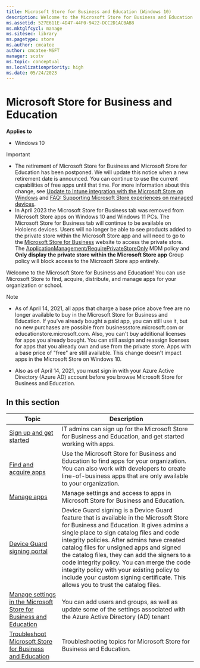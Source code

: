 ```yaml
---
title: Microsoft Store for Business and Education (Windows 10)
description: Welcome to the Microsoft Store for Business and Education. You can use Microsoft Store, to find, acquire, distribute, and manage apps for your organization or school.
ms.assetid: 527E611E-4D47-44F0-9422-DCC2D1ACBAB8
ms.mktglfcycl: manage
ms.sitesec: library
ms.pagetype: store
ms.author: cmcatee
author: cmcatee-MSFT
manager: scotv
ms.topic: conceptual
ms.localizationpriority: high
ms.date: 05/24/2023
---
```


# Microsoft Store for Business and Education

**Applies to**

-   Windows 10

> [!IMPORTANT]
>
> - The retirement of Microsoft Store for Business and Microsoft Store for Education has been postponed. We will update this notice when a new retirement date is announced. You can continue to use the current capabilities of free apps until that time. For more information about this change, see [Update to Intune integration with the Microsoft Store on Windows](https://techcommunity.microsoft.com/t5/windows-it-pro-blog/update-to-endpoint-manager-integration-with-the-microsoft-store/ba-p/3585077) and [FAQ: Supporting Microsoft Store experiences on managed devices](https://techcommunity.microsoft.com/t5/windows-management/faq-supporting-microsoft-store-experiences-on-managed-devices/m-p/3585286).
> - In April 2023 the Microsoft Store for Business tab was removed from Microsoft Store apps on Windows 10 and Windows 11 PCs. The Microsoft Store for Business tab will continue to be available on Hololens devices. Users will no longer be able to see products added to the private store within the Microsoft Store app and will need to go to the [Microsoft Store for Business](https://businessstore.microsoft.com/) website to access the private store. The [ApplicationManagement/RequirePrivateStoreOnly](/windows/client-management/mdm/policy-configuration-service-provider#ApplicationManagement_RequirePrivateStoreOnly) MDM policy and **Only display the private store within the Microsoft Store app** Group policy will block access to the Microsoft Store app entirely.

Welcome to the Microsoft Store for Business and Education! You can use Microsoft Store to find, acquire, distribute, and manage apps for your organization or school.

> [!NOTE]
>
> - As of April 14, 2021, all apps that charge a base price above free are no longer available to buy in the Microsoft Store for Business and Education. If you've already bought a paid app, you can still use it, but no new purchases are possible from businessstore.microsoft.com or educationstore.microsoft.com. Also, you can't buy additional licenses for apps you already bought. You can still assign and reassign licenses for apps that you already own and use from the private store. Apps with a base price of "free" are still available. This change doesn't impact apps in the Microsoft Store on Windows 10.
>
> - Also as of April 14, 2021, you must sign in with your Azure Active Directory (Azure AD) account before you browse Microsoft Store for Business and Education.

## In this section

| Topic | Description |
| ----- | ----------- |
| [Sign up and get started](sign-up-microsoft-store-for-business-overview.md) | IT admins can sign up for the Microsoft Store for Business and Education, and get started working with apps. |
| [Find and acquire apps](find-and-acquire-apps-overview.md) | Use the Microsoft Store for Business and Education to find apps for your organization. You can also work with developers to create line-of-business apps that are only available to your organization. |
| [Manage apps](manage-apps-microsoft-store-for-business-overview.md) | Manage settings and access to apps in Microsoft Store for Business and Education. |
| [Device Guard signing portal](device-guard-signing-portal.md) | Device Guard signing is a Device Guard feature that is available in the Microsoft Store for Business and Education. It gives admins a single place to sign catalog files and code integrity policies. After admins have created catalog files for unsigned apps and signed the catalog files, they can add the signers to a code integrity policy. You can merge the code integrity policy with your existing policy to include your custom signing certificate. This allows you to trust the catalog files. |
| [Manage settings in the Microsoft Store for Business and Education](manage-settings-microsoft-store-for-business.md) | You can add users and groups, as well as update some of the settings associated with the Azure Active Directory (AD) tenant |
| [Troubleshoot Microsoft Store for Business and Education](troubleshoot-microsoft-store-for-business.md) | Troubleshooting topics for Microsoft Store for Business and Education. |